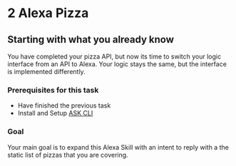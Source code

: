 # 2 Alexa Pizza

## Starting with what you already know

You have completed your pizza API, but now its time to switch your logic interface from an API to Alexa. Your logic stays the same, but the interface is implemented differently.

### Prerequisites for this task

* Have finished the previous task
* Install and Setup [ASK CLI](https://developer.amazon.com/docs/smapi/quick-start-alexa-skills-kit-command-line-interface.html)

### Goal

Your main goal is to expand this Alexa Skill with an intent to reply with a the static list of pizzas that you are covering.
